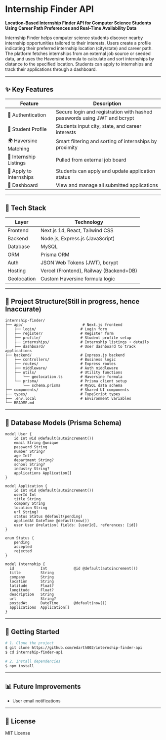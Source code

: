 # Internship Finder API

**Location-Based Internship Finder API for Computer Science Students Using Career Path Preferences and Real-Time Availability Data**

Internship Finder helps computer science students discover nearby internship opportunities tailored to their interests. Users create a profile indicating their preferred internship location (city/state) and career path. The platform fetches internships from an external job source or seeded data, and uses the Haversine formula to calculate and sort internships by distance to the specified location. Students can apply to internships and track their applications through a dashboard.

---

## ✨ Key Features

| Feature                 | Description                                                              |
| ----------------------- | ------------------------------------------------------------------------ |
| 🔐 Authentication       | Secure login and registration with hashed passwords using JWT and bcrypt |
| 📍 Student Profile      | Students input city, state, and career interests                         |
| 🌍 Haversine Matching   | Smart filtering and sorting of internships by proximity                  |
| 💼 Internship Listings  | Pulled from external job board                                           |
| 📨 Apply to Internships | Students can apply and update application status                         |
| 📄 Dashboard            | View and manage all submitted applications                               |

---

## 🔧 Tech Stack

| Layer       | Technology                              |
| ----------- | --------------------------------------- |
| Frontend    | Next.js 14, React, Tailwind CSS         |
| Backend     | Node.js, Express.js (JavaScript)        |
| Database    | MySQL                                   |
| ORM         | Prisma ORM                              |
| Auth        | JSON Web Tokens (JWT), bcrypt           |
| Hosting     | Vercel (Frontend), Railway (Backend+DB) |
| Geolocation | Custom Haversine formula logic          |

---

## 📁 Project Structure(Still in progress, hence Inaccurate)

```
internship-finder/
├── app/                           # Next.js frontend
│   ├── login/                    # Login form
│   ├── register/                 # Register form
│   ├── profile/                  # Student profile setup
│   ├── internships/              # Internship listings + details
│   ├── dashboard/                # User dashboard to track applications
├── backend/                      # Express.js backend
│   ├── controllers/              # Business logic
│   ├── routes/                   # Express routes
│   ├── middleware/               # Auth middleware
│   ├── utils/                    # Utility functions
│   │   └── geolocation.ts        # Haversine formula
│   └── prisma/                   # Prisma client setup
│       └── schema.prisma         # MySQL data schema
├── components/                   # Shared UI components
├── types/                        # TypeScript types
├── .env.local                    # Environment variables
└── README.md
```

---

## 📅 Database Models (Prisma Schema)

```prisma
model User {
    id Int @id @default(autoincrement())
    email String @unique
    password String
    number String?
    age Int?
    department String?
    school String?
    industry String?
    applications Application[]
}

model Application {
    id Int @id @default(autoincrement())
    userId Int
    title String
    company String
    location String
    url String?
    status Status @default(pending)
    appliedAt DateTime @default(now())
    user User @relation( fields: [userId], references: [id])
}

enum Status {
    pending
    accepted
    rejected
}

model Internship {
  id            Int            @id @default(autoincrement())
  title         String
  company       String
  location      String
  latitude      Float?
  longitude     Float?
  description   String
  url           String?
  postedAt      DateTime       @default(now())
  applications  Application[]
}

```

---

## 🚀 Getting Started

```bash
# 1. Clone the project
$ git clone https://github.com/edarth002/internship-finder-api
$ cd internship-finder-api

# 2. Install dependencies
$ npm install
```

---

## 📊 Future Improvements

* User email notifications

---

## 📜 License

MIT License
